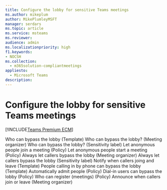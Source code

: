 ```yaml
---
title: Configure the lobby for sensitive Teams meetings
ms.author: mikeplum
author: MikePlumleyMSFT
manager: serdars
ms.topic: article
ms.service: msteams
ms.reviewer: 
audience: admin
ms.localizationpriority: high
f1.keywords:
- NOCSH
ms.collection: 
  - m365solution-compliantmeetings
appliesto: 
  - Microsoft Teams
description: 
---
```


# Configure the lobby for sensitive Teams meetings

[!INCLUDE[Teams Premium ECM](includes/teams-premium-ecm.md)]



Who can bypass the lobby (Template)
Who can bypass the lobby? (Meeting organizer)
Who can bypass the lobby? (Sensitivity label)
Let anonymous people join a meeting (Policy)
Let anonymous people start a meeting (Policy)
Always let callers bypass the lobby (Meeting organizer)
Always let callers bypass the lobby (Sensitivity label)
Notify when callers joing and leave (Template)
People calling in by phone can bypass the lobby (Template)
Automatically admit people (Policy)
Dial-in users can bypass the lobby (Policy)
Who can register (meetings) (Policy)
Announce when callers join or leave (Meeting organizer)


